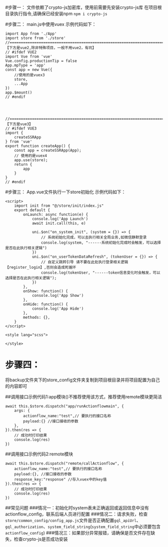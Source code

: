 
#步骤一：
文件依赖了crypto-js加密库，使用前需要先安装crypto-js库
在项目根目录执行指令,请确保已经安装npm
`npm i crypto-js`

#步骤二：
main.js中使用vuex
示例代码如下：
```
import App from './App'
import store from './store'
//=====================================================================================【下方是vue2,除非特殊项目，一般不用vue2，有坑】
// #ifdef VUE2
import Vue from 'vue'
Vue.config.productionTip = false
App.mpType = 'app'
const app = new Vue({
	//使用的是vuex3
	store,
	...App
})
app.$mount()
// #endif




//=====================================================================================【下方是vue3】
// #ifdef VUE3
import {
	createSSRApp
} from 'vue'
export function createApp() {
	const app = createSSRApp(App);
	// 使用的是vuex4
	app.use(store);
	return {
		app
	}
}
// #endif
```


#步骤三：
App.vue文件执行一下store初始化
示例代码如下：
```
<script>
	import init from "@/store/init/index.js"
	export default {
		onLaunch: async function(e) {
			console.log('App Launch')
			await init.call(this, e)

			uni.$on("on_system_init", (system = {}) => {
				// 系统初始化完成，可以去执行相关全局业务,如微信静默登录
				console.log(system, "------系统初始化完成时会触发，可以选择是否在此执行相关逻辑")
			})
			uni.$on("on_userTokenDataRefresh", (tokenUser = {}) => {
				// 自定义跳转引导 请不要在此处执行登录相关逻辑【register_login】,否则会造成死循环
				console.log(tokenUser, "------token信息变化时会触发，可以选择是否在此执行相关逻辑");
			})
		},
		onShow: function() {
			console.log('App Show')
		},
		onHide: function() {
			console.log('App Hide')
		},
		methods: {},
	}
</script>

<style lang="scss">

</style>
```

# 步骤四：
将backup文件夹下的store_config文件夹复制到项目根目录并将项目配置为自己的内容即可

##调用接口示例代码1:app模块()不推荐使用该方式，推荐使用remote模块更简洁
```
await this.$store.dispatch("app/runActionflowmain", {
	args: {
		actionflow_name:"test",// 要执行的接口名称
		payload:{} //接口接收的参数
	},
}).then(res => {
	// 成功时打印结果
	console.log(res)
})
```
##调用接口示例代码2:remote模块
```
await this.$store.dispatch("remote/callActionflow", {
	actionflow_name:"test",// 要执行的接口名称
	payload:{}, //接口接收的参数
	response_key:"response" //存入vuex中的key值
}).then(res => {
	// 成功时打印结果
	console.log(res)
})
```


##常见问题
###情况一：初始化时system表未正确返回或返回信息中没有actionflow_config，联系后端人员进行配置
###情况二：请求失败，检查`store/common_config/config_app.js`文件是否正确配置`gql_apiUrl`、`gql_authorization`、`system_field_string`(`system_field_string`中必须要包含`actionflow_config`)
###情况三：如果部分异常报错，请确保是否文件存在缺失，检查crypto-js是否成功安装